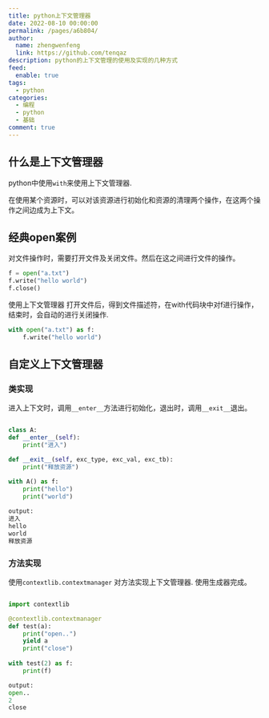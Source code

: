 ```yaml
---
title: python上下文管理器
date: 2022-08-10 00:00:00
permalink: /pages/a6b804/
author: 
  name: zhengwenfeng
  link: https://github.com/tenqaz
description: python的上下文管理的使用及实现的几种方式
feed: 
  enable: true
tags: 
  - python
categories: 
  - 编程
  - python
  - 基础
comment: true
---
```




## 什么是上下文管理器

python中使用`with`来使用上下文管理器.

在使用某个资源时，可以对该资源进行初始化和资源的清理两个操作，在这两个操作之间边成为上下文。

## 经典open案例

对文件操作时，需要打开文件及关闭文件。然后在这之间进行文件的操作。

```python
f = open("a.txt")
f.write("hello world")
f.close()
```

使用上下文管理器
打开文件后，得到文件描述符，在with代码块中对f进行操作，结束时，会自动的进行关闭操作.
```python
with open("a.txt") as f:
    f.write("hello world")
```

## 自定义上下文管理器

### 类实现

进入上下文时，调用`__enter__`方法进行初始化，退出时，调用`__exit__`退出。

```python

class A:
def __enter__(self):
    print("进入")

def __exit__(self, exc_type, exc_val, exc_tb):
    print("释放资源")

with A() as f:
    print("hello")
    print("world")
   
output: 
进入
hello
world
释放资源

```

### 方法实现

使用`contextlib.contextmanager` 对方法实现上下文管理器. 使用生成器完成。

```python

import contextlib

@contextlib.contextmanager
def test(a):
    print("open..")
    yield a
    print("close")
    
with test(2) as f:
    print(f)

output:
open..
2
close
```